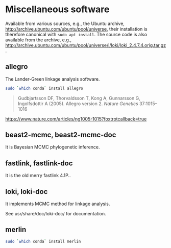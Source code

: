 # Miscellaneous software

Available from various sources, e.g., the Ubuntu archive, http://archive.ubuntu.com/ubuntu/pool/universe, their installation is therefore canonical with ```sudo apt install```. The source code is also available from the archive, e.g., http://archive.ubuntu.com/ubuntu/pool/universe/l/loki/loki_2.4.7.4.orig.tar.gz.

## allegro

The Lander-Green linkage analysis software.
```bash
sudo `which conda` install allegro
```
> Gudbjartsson DF, Thorvaldsson T, Kong A, Gunnarsson G, Ingolfsdottir A (2005). Allegro version 2. *Nature Genetics* 37:1015–1016

https://www.nature.com/articles/ng1005-1015?foxtrotcallback=true

## beast2-mcmc, beast2-mcmc-doc

It is Bayesian MCMC phylogenetic inference.

## fastlink, fastlink-doc

It is the old merry fastlink 4.1P..

## loki, loki-doc

It implements MCMC method for linkage analysis.

See usr/share/doc/loki-doc/ for documentation.

## merlin

```bash
sudo `which conda` install merlin
```
